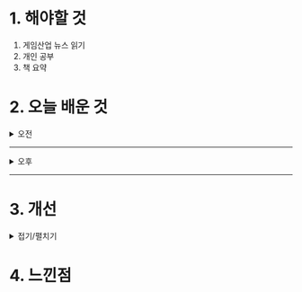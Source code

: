 
# 1. 해야할 것

1. 게임산업 뉴스 읽기 
2. 개인 공부  
3. 책 요약



# 2. 오늘 배운 것

<details>
<summary>오전</summary>

## 오늘의 뉴스
### [기사: 플로피 디스켓의 모험](https://www.inven.co.kr/webzine/news/?news=301627)
![image](https://github.com/user-attachments/assets/804b6603-1e6d-48dc-87da-c4c74deae8a7)

![image](https://github.com/user-attachments/assets/eaf2b868-c024-4f15-a235-fb2f854350bf)

```
도트 그래픽으로 게임을 매력적으로 잘 뽑은 것 같다.
그 때 그 시절 감성으로 플로피 디스크를 캐릭터화 해서 감성을 증폭시킨 점도 높게 살만하다.
플랫포머 장르 게임을 좋아하진 않지만
이런 도트 그래픽은 좋아하기 때문에 한번 플레이해보고 싶다는 생각이 들었다.

무엇보다 도트 그래픽과 캐릭터로 게임의 컨셉을 잘 설명하고 강화했다는 좋은 예시이다.
```
****
## 오픈월드 드래곤소드
![image](https://github.com/user-attachments/assets/f68610d9-0690-46d0-a3af-6d2a775c072d)
```
MMORPG 느낌이 있는 오픈월드 게임으로 보인다.
콘솔이 아니라 사람들이 파티플레이를 하는 와우에 가까운 느낌
재밌어보인다.
```

</details>

****

<details>
<summary>오후</summary>


</details>

****


# 3. 개선


<details>
<summary>접기/펼치기</summary>


</details>



# 4. 느낀점


